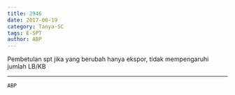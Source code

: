 ```yaml
---
title: 2946
date: 2017-06-19
category: Tanya-SC
tags: E-SPT
author: ABP
---
```


Pembetulan spt jika yang berubah hanya ekspor, tidak mempengaruhi jumlah LB/KB

---



`ABP`
